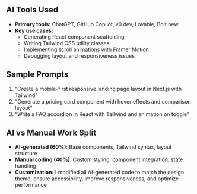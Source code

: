 ## AI Tools Used
- **Primary tools:** ChatGPT, GitHub Copilot, v0.dev, Lovable, Bolt.new
- **Key use cases:** 
  - Generating React component scaffolding
  - Writing Tailwind CSS utility classes
  - Implementing scroll animations with Framer Motion
  - Debugging layout and responsiveness issues

## Sample Prompts
1. “Create a mobile-first responsive landing page layout in Next.js with Tailwind”
2. “Generate a pricing card component with hover effects and comparison layout”
3. “Write a FAQ accordion in React with Tailwind and animation on toggle”

## AI vs Manual Work Split
- **AI-generated (60%)**: Base components, Tailwind syntax, layout structure
- **Manual coding (40%)**: Custom styling, component integration, state handling
- **Customization:** I modified all AI-generated code to match the design theme, ensure accessibility, improve responsiveness, and optimize performance
